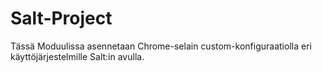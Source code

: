 # Salt-Project
Tässä Moduulissa asennetaan Chrome-selain custom-konfiguraatiolla eri käyttöjärjestelmille Salt:in avulla. 
